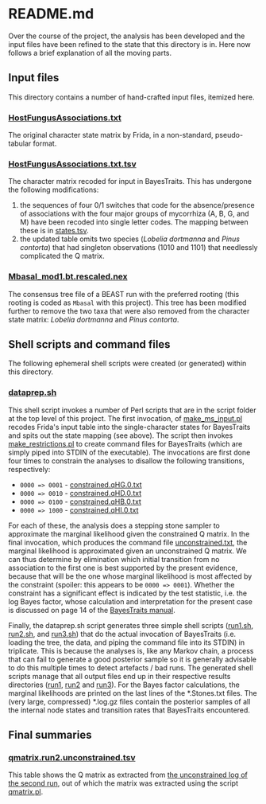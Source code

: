 README.md
=========
Over the course of the project, the analysis has been developed and the input files have
been refined to the state that this directory is in. Here now follows a brief explanation
of all the moving parts.


Input files
-----------
This directory contains a number of hand-crafted input files, itemized here.

### [HostFungusAssociations.txt](HostFungusAssociations.txt)

The original character state matrix by Frida, in a non-standard, pseudo-tabular format.

### [HostFungusAssociations.txt.tsv](HostFungusAssociations.txt.tsv)

The character matrix recoded for input in BayesTraits. This has undergone the following 
modifications:
 
1. the sequences of four 0/1 switches that code for the absence/presence of associations
   with the four major groups of mycorrhiza (A, B, G, and M) have been recoded into single
   letter codes. The mapping between these is in [states.tsv](states.tsv). 
2. the updated table omits two species (_Lobelia dortmanna_ and _Pinus contorta_) that 
   had singleton observations (1010 and 1101) that needlessly complicated the Q matrix.
   
### [Mbasal_mod1.bt.rescaled.nex](Mbasal_mod1.bt.rescaled.nex)

The consensus tree file of a BEAST run with the preferred rooting (this rooting is coded 
as `Mbasal` with this project). This tree has been modified further to remove the two taxa 
that were also removed from the character state matrix: _Lobelia dortmanna_ and 
_Pinus contorta_.

Shell scripts and command files
-------------------------------
The following ephemeral shell scripts were created (or generated) within this directory.

### [dataprep.sh](dataprep.sh)

This shell script invokes a number of Perl scripts that are in the script folder at the 
top level of this project. The first invocation, of 
[make_ms_input.pl](../../script/make_ms_input.pl) recodes Frida's input table into the
single-character states for BayesTraits and spits out the state mapping (see above). The
script then invokes [make_restrictions.pl](../../script/make_restrictions.pl) to create
command files for BayesTraits (which are simply piped into STDIN of the executable). The
invocations are first done four times to constrain the analyses to disallow the following 
transitions, respectively: 

- `0000 => 0001` - [constrained.qHG.0.txt](constrained.qHG.0.txt)
- `0000 => 0010` - [constrained.qHD.0.txt](constrained.qHD.0.txt)
- `0000 => 0100` - [constrained.qHB.0.txt](constrained.qHB.0.txt)
- `0000 => 1000` - [constrained.qHI.0.txt](constrained.qHI.0.txt)
  
For each of these, the analysis does a stepping stone sampler to approximate the marginal 
likelihood given the constrained Q matrix. In the final invocation, which produces the
command file [unconstrained.txt](unconstrained.txt), the marginal likelihood is 
approximated given an unconstrained Q matrix. We can thus determine by elimination which 
initial transition from no association to the first one is best supported by the present 
evidence, because that will be the one whose marginal likelihood is most affected by the
constraint (spoiler: this appears to be `0000 => 0001`). Whether the constraint has a 
significant effect is indicated by the test statistic, i.e. the log Bayes factor, whose
calculation and interpretation for the present case is discussed on page 14 of the 
[BayesTraits manual](http://www.evolution.rdg.ac.uk/BayesTraitsV3/Files/BayesTraitsV3.Manual.pdf).

Finally, the dataprep.sh script generates three simple shell scripts ([run1.sh](run1.sh),
[run2.sh](run2.sh), and [run3.sh](run3.sh)) that do the actual invocation of BayesTraits 
(i.e. loading the tree, the data, and piping the command file into its STDIN) in 
triplicate. This is because the analyses is, like any Markov chain, a process that can 
fail to generate a good posterior sample so it is generally advisable to do this multiple
times to detect artefacts / bad runs. The generated shell scripts  manage that all output 
files end up in their respective results directories ([run1](run1), [run2](run2) and 
[run3](run3)). For the Bayes factor calculations, the marginal likelihoods are printed on 
the last lines of the *.Stones.txt files. The (very large, compressed) *.log.gz files 
contain the posterior samples of all the internal node states and transition rates that 
BayesTraits encountered.

Final summaries
---------------

### [qmatrix.run2.unconstrained.tsv](qmatrix.run2.unconstrained.tsv)

This table shows the Q matrix as extracted from 
[the unconstrained log of the second run](run2/HostFungusAssociations.txt.unconstrained.log.gz),
out of which the matrix was extracted using the script [qmatrix.pl](../../script/qmatrix.pl).

